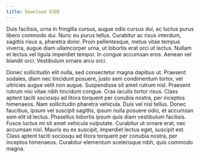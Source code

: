 ```yaml
---
title: Download O3DE
---
```



Duis facilisis, urna in fringilla cursus, augue odio cursus dui, ac luctus purus libero commodo dui. Nunc eu purus tellus. Curabitur ac risus interdum, sagittis risus a, pharetra dolor. Proin pellentesque, metus vitae tempus viverra, augue diam ullamcorper urna, ut lobortis erat orci ut lectus. Nullam et lectus vel ligula imperdiet tempor. In congue accumsan eros. Aenean vel blandit orci. Vestibulum ornare arcu orci.

Donec sollicitudin elit nulla, sed consectetur magna dapibus ut. Praesent sodales, diam nec tincidunt posuere, justo sem condimentum tortor, vel ultricies augue velit non augue. Suspendisse sit amet rutrum nisl. Praesent rutrum nisi vitae nibh tincidunt congue. Cras iaculis tortor risus. Class aptent taciti sociosqu ad litora torquent per conubia nostra, per inceptos himenaeos. Nam sollicitudin pharetra vehicula. Duis vel nisl tellus. Donec faucibus, ipsum vel suscipit sagittis, ipsum nulla posuere odio, et accumsan sem elit id lectus. Phasellus lobortis ipsum quis diam vestibulum facilisis. Fusce luctus mi sit amet vehicula vulputate. Curabitur ut ornare erat, nec accumsan nisl. Mauris eu ex suscipit, imperdiet lectus eget, suscipit est. Class aptent taciti sociosqu ad litora torquent per conubia nostra, per inceptos himenaeos. Curabitur elementum scelerisque nibh, quis commodo magna. 